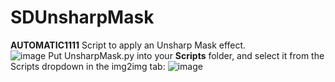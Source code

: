 # SDUnsharpMask
**AUTOMATIC1111** Script to apply an Unsharp Mask effect.  
![image](https://github.com/ReidTissing/SDUnsharpMask/assets/18046104/81ddc6d0-a8dc-463a-8fa8-bfeb0f9c3a6d)
Put UnsharpMask.py into your **Scripts** folder, and select it from the Scripts dropdown in the img2img tab:
![image](https://github.com/ReidTissing/SDUnsharpMask/assets/18046104/7605629d-8658-4db3-8300-26c68beeab47)
